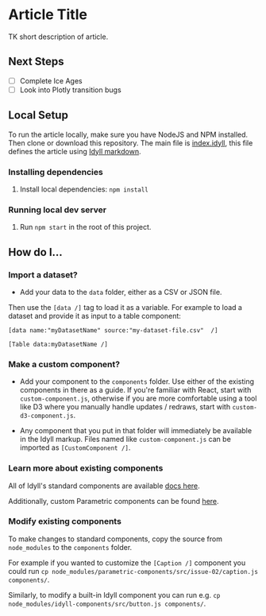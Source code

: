 # Article Title

TK short description of article.

## Next Steps

- [ ] Complete Ice Ages
- [ ] Look into Plotly transition bugs

## Local Setup

To run the article locally, make sure you have NodeJS and NPM installed. Then clone or download this repository. The main file is [index.idyll](index.idyll), this file defines the article using [Idyll markdown](https://idyll-lang.org/docs/syntax).

### Installing dependencies

1. Install local dependencies: `npm install`

### Running local dev server

1. Run `npm start` in the root of this project.

## How do I...

### Import a dataset?

- Add your data to the `data` folder, either as a CSV or JSON file.

Then use the `[data /]` tag to load it as a variable. For example to
load a dataset and provide it as input to a table component:

```
[data name:"myDatasetName" source:"my-dataset-file.csv"  /]

[Table data:myDatasetName /]
```

### Make a custom component?

- Add your component to the `components` folder. Use either of the existing components in there as a guide. If you're familiar with React, start with `custom-component.js`, otherwise if you are more comfortable using a tool like D3 where you manually handle updates / redraws, start with `custom-d3-component.js`.

- Any component that you put in that folder will immediately be available in the Idyll markup. Files named like `custom-component.js` can be imported as `[CustomComponent /]`.



### Learn more about existing components

All of Idyll's standard components are available [docs here](https://idyll-lang.org/docs/components).

Additionally, custom Parametric components can be found [here](https://github.com/ParametricPress/parametric-components/tree/master/src/issue-02).

### Modify existing components

To make changes to standard components, copy the source from `node_modules` to the `components` folder.

For example if you wanted to customize the `[Caption /]` component you could run `cp node_modules/parametric-components/src/issue-02/caption.js components/`.

Similarly, to modify a built-in Idyll component you can run e.g. `cp node_modules/idyll-components/src/button.js components/`.
